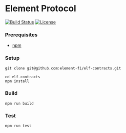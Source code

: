# Element Protocol

[![Build Status](https://github.com/element-fi/elf-contracts/workflows/Tests/badge.svg)](https://github.com/element-fi/elf-contracts/actions)
 [![License](https://img.shields.io/badge/License-Apache%202.0-blue.svg)](https://github.com/element-fi/elf-contracts/blob/master/LICENSE)

### Prerequisites

- [npm](https://nodejs.org/en/download/)

### Setup

```
git clone git@github.com:element-fi/elf-contracts.git
```

```
cd elf-contracts
npm install
```

### Build

```
npm run build
```

### Test

```
npm run test
```
